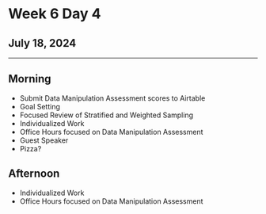 # Week 6 Day 4
## July 18, 2024

---

## Morning

- Submit Data Manipulation Assessment scores to Airtable
- Goal Setting
- Focused Review of Stratified and Weighted Sampling
- Individualized Work
- Office Hours focused on Data Manipulation Assessment
- Guest Speaker
- Pizza?

## Afternoon

- Individualized Work
- Office Hours focused on Data Manipulation Assessment
